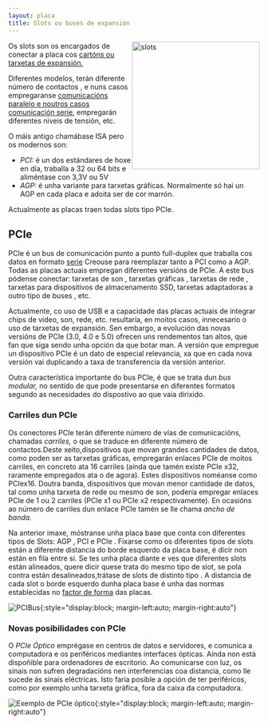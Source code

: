 ```yaml
---
layout: placa
title: Slots ou buses de expansión
---
```



   <img style="float:right" height="256px"  alt="slots"  src="/imaxes/slots.jpg">

Os slots son os encargados de conectar a placa cos [cartóns ou tarxetas de expansión.]({{site.url}}/montaxe/14tarxetas)

Diferentes modelos, terán  diferente   número de contactos , e nuns casos empregaranse [comunicacións   paralelo   e noutros casos comunicación  serie]({{site.url}}/codificar/10transmision), empregarán  diferentes niveis de tensión, etc.

O máis antigo chamábase ISA pero os modernos son:

* _PCI:_ é un dos estándares de hoxe en día, traballa a 32 ou 64 bits e aliméntase con 3,3V ou 5V
* _AGP:_ é unha variante para tarxetas gráficas. Normalmente só hai un AGP en cada placa e adoita ser de cor marrón.

Actualmente as placas traen todas slots tipo PCIe.

## PCIe

PCIe é un bus de comunicación  punto a punto full-duplex que traballa cos datos en formato  [serie]({{site.url}}/codificar/10transmision) Creouse para reemplazar tanto a PCI  como a  AGP. Todas as placas actuais empregan diferentes versións de PCIe. A este bus pódense conectar: tarxetas de  son , tarxetas  gráficas , tarxetas de rede , tarxetas para  dispositivos de almacenamento SSD, tarxetas  adaptadoras a outro tipo de buses , etc.

Actualmente, co uso de  USB  e a capacidade das placas actuais de  integrar chips  de vídeo, son, rede, etc. resultaría, en moitos casos, innecesario o uso de tarxetas de expansión. Sen embargo, a evolución das novas versións de PCIe (3.0, 4.0 e 5.0) ofrecen uns rendementos tan altos, que fan que siga sendo unha opción da que botar man. A versión que empregue un dispositivo PCIe é un dato de especial relevancia, xa que en cada nova versión vai duplicando a  taxa de transferencia  da versión anterior. 

Outra característica importante do bus PCIe, é que se trata dun  _bus modular,_ no sentido de que pode presentarse en diferentes formatos segundo as necesidades do dispostivo ao que vaia dirixido. 

### Carriles dun PCIe

Os conectores PCIe terán  diferente número de vías de comunicacións, chamadas  _carriles,_ o que se traduce en  diferente número de contactos.Deste xeito,dispositivos que movan grandes cantidades de datos, como poden ser as tarxetas gráficas, empregarán enlaces PCIe de moitos carriles, en concreto ata 16 carriles (aínda que tamén existe PCIe x32, raramente empregados ata o de agora). Estes dispositivos noméanse como  PCIex16. Doutra banda, dispositivos que movan menor cantidade de datos, tal como unha tarxeta de rede ou mesmo de son, podería empregar enlaces PCIe de 1 ou 2 carriles (PCIe x1 ou PCIe x2 respectivamente). En ocasións ao número de carriles dun enlace PCIe tamén se lle chama _ancho de banda._

Na anterior imaxe, móstranse unha placa base que conta con diferentes tipos de Slots:  AGP ,  PCI  e  PCIe . Fixarse como os diferentes tipos de slots están a diferente distancia do borde esquerdo da placa base, é dicir non están en fila entre sí.  Se tes unha placa diante e ves que diferentes slots están alineados, quere dicir quese trata do mesmo tipo de slot, se pola contra están desalineados,trátase de slots de distinto tipo . A distancia de cada slot o borde esquerdo dunha placa base é unha das normas establecidas no  [factor de forma]({{site.url}}/placa/01factorforma)  das placas.



![PCIBus]({{site.baseurl}}/imaxes/PCIBus.png){:style="display:block; margin-left:auto; margin-right:auto"}
 


### Novas posibilidades con PCIe

O  _PCIe Óptico_  emprégase en centros de datos e servidores, e comunica a computadora e os periféricos mediantes interfaces ópticas. Aínda non está dispoñible para ordenadores de escritorio. Ao comunicarse con luz, os sinais non sufren degradacións nen interferencias  coa distancia, como lle sucede ás sinais eléctricas. Isto faría posible a opción de ter periféricos, como por exemplo unha tarxeta gráfica, fora da caixa da computadora.

![Exemplo de PCIe óptico]({{site.baseurl}}/imaxes/cable-optico.png){:style="display:block; margin-left:auto; margin-right:auto"}

